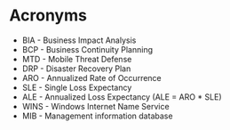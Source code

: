 # Acronyms

- BIA - Business Impact Analysis
- BCP - Business Continuity Planning
- MTD - Mobile Threat Defense
- DRP - Disaster Recovery Plan
- ARO - Annualized Rate of Occurrence 
- SLE - Single Loss Expectancy
- ALE - Annualized Loss Expectancy (ALE = ARO * SLE)
- WINS - Windows Internet Name Service
- MIB - Management information database